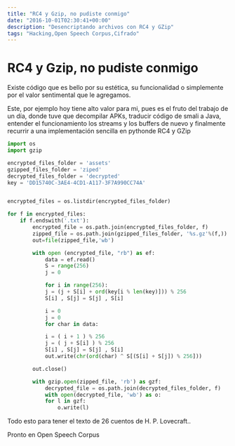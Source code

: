 ```yaml
---
title: "RC4 y Gzip, no pudiste conmigo"
date: "2016-10-01T02:30:41+00:00"
description: "Desencriptando archivos con RC4 y GZip"
tags: "Hacking,Open Speech Corpus,Cifrado"
---
```

# RC4 y Gzip, no pudiste conmigo

Existe código que es bello por su estética, su funcionalidad o simplemente por el valor sentimental que le agregamos.

Este, por ejemplo hoy tiene alto valor para mi, pues es el fruto del trabajo de un día, donde tuve que decompilar APKs, traducir código de smali a Java, entender el funcionamiento los streams y los buffers de nuevo y finalmente recurrir a una implementación sencilla en pythonde RC4 y GZip
```python
import os
import gzip

encrypted_files_folder = 'assets'
gzipped_files_folder = 'ziped'
decrypted_files_folder = 'decrypted'
key = 'DD15740C-3AE4-4CD1-A117-3F7A990CC74A'


encrypted_files = os.listdir(encrypted_files_folder)

for f in encrypted_files:
    if f.endswith('.txt'):
        encrypted_file = os.path.join(encrypted_files_folder, f)
        zipped_file = os.path.join(gzipped_files_folder, '%s.gz'%(f,))
        out=file(zipped_file,'wb')

        with open (encrypted_file, "rb") as ef:
            data = ef.read()
            S = range(256)
            j = 0

            for i in range(256):
            j = (j + S[i] + ord(key[i % len(key)])) % 256
            S[i] , S[j] = S[j] , S[i]

            i = 0
            j = 0      
            for char in data:

            i = ( i + 1 ) % 256
            j = ( j + S[i] ) % 256
            S[i] , S[j] = S[j] , S[i]
            out.write(chr(ord(char) ^ S[(S[i] + S[j]) % 256]))

        out.close()

        with gzip.open(zipped_file, 'rb') as gzf:
            decrypted_file = os.path.join(decrypted_files_folder, f)
            with open(decrypted_file, 'wb') as o:
            for l in gzf:
                o.write(l)    
```
Todo esto para tener el texto de 26 cuentos de H. P. Lovecraft..

Pronto en Open Speech Corpus

